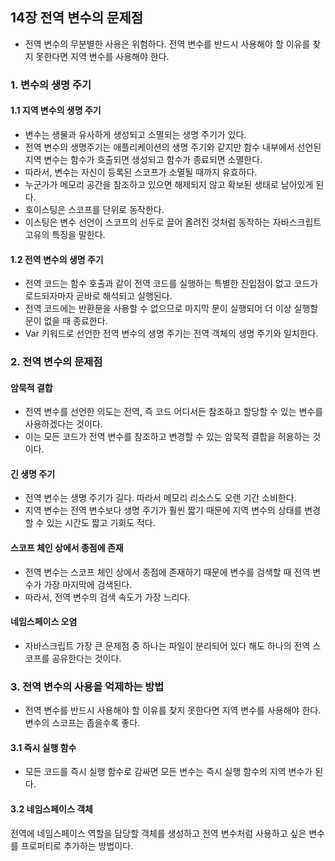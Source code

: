 ## 14장 전역 변수의 문제점
- 전역 변수의 무분별한 사용은 위험하다. 전역 변수를 반드시 사용해야 할 이유를 찾지 못한다면 지역 변수를 사용해야 한다.

### 1. 변수의 생명 주기
#### 1.1 지역 변수의 생명 주기
- 변수는 생물과 유사하게 생성되고 소멸되는 생명 주기가 있다.
- 전역 변수의 생명주기는 애플리케이션의 생명 주기와 같지만 함수 내부에서 선언된 지역 변수는 함수가 호출되면 생성되고 함수가 종료되면 소멸한다.
- 따라서, 변수는 자신이 등록된 스코프가 소멸될 때까지 유효하다.
- 누군가가 메모리 공간을 참조하고 있으면 해제되지 않고 확보된 생태로 남아있게 된다.
- 호이스팅은 스코프를 단위로 동작한다.
- 이스팅은 변수 선언이 스코프의 선두로 끌어 올려진 것처럼 동작하는 자바스크립트 고유의 특징을 말한다.

#### 1.2 전역 변수의 생명 주기
- 전역 코드는 함수 호출과 같이 전역 코드를 실행하는 특별한 진입점이 없고 코드가 로드되자마자 곧바로 해석되고 실행된다.
- 전역 코드에는 반환문을 사용할 수 없으므로 마지막 문이 실행되어 더 이상 실행할 문이 없을 때 종료한다.
- Var 키워드로 선언한 전역 변수의 생명 주기는 전역 객체의 생명 주기와 일치한다.

### 2. 전역 변수의 문제점
#### 암묵적 결합
- 전역 변수를 선언한 의도는 전역, 즉 코드 어디서든 참조하고 할당할 수 있는 변수를 사용하겠다는 것이다.
- 이는 모든 코드가 전역 변수를 참조하고 변경할 수 있는 암묵적 결합을 허용하는 것이다.

#### 긴 생명 주기
- 전역 변수는 생명 주기가 길다. 따라서 메모리 리소스도 오랜 기간 소비한다.
- 지역 변수는 전역 변수보다 생명 주기가 훨씬 짧기 때문에 지역 변수의 상태를 변경할 수 있는 시간도 짧고 기회도 적다.

#### 스코프 체인 상에서 종점에 존재
- 전역 변수는 스코프 체인 상에서 종점에 존재하기 때문에 변수를 검색할 때 전역 변수가 가장 마지막에 검색된다.
- 따라서, 전역 변수의 검색 속도가 가장 느리다.

#### 네임스페이스 오염
- 자바스크립트 가장 큰 문제점 중 하나는 파일이 분리되어 있다 해도 하나의 전역 스코프를 공유한다는 것이다.

### 3. 전역 변수의 사용을 억제하는 방법
- 전역 변수를 반드시 사용해야 할 이유를 찾지 못한다면 지역 변수를 사용해야 한다. 변수의 스코프는 좁을수록 좋다.

#### 3.1 즉시 실행 함수
- 모든 코드를 즉시 실행 함수로 감싸면 모든 변수는 즉시 실행 함수의 지역 변수가 된다.

#### 3.2 네임스페이스 객체
전역에 네임스페이스 역할을 담당할 객체를 생성하고 전역 변수처럼 사용하고 싶은 변수를 프로퍼티로 추가하는 방법이다.
